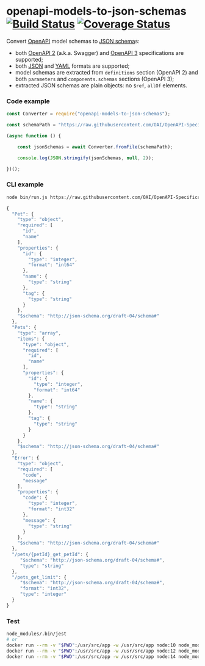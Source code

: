 # openapi-models-to-json-schemas [![Build Status](https://travis-ci.org/francescozanoni/openapi-models-to-json-schemas.svg?branch=master)](https://travis-ci.org/francescozanoni/openapi-models-to-json-schemas) [![Coverage Status](https://coveralls.io/repos/github/francescozanoni/openapi-models-to-json-schemas/badge.svg?branch=master&service=github)](https://coveralls.io/github/francescozanoni/openapi-models-to-json-schemas?branch=master&service=github)

Convert [OpenAPI](https://swagger.io/docs/specification/about) model schemas to [JSON schema](https://json-schema.org)s:

- both [OpenAPI 2](https://swagger.io/docs/specification/2-0) (a.k.a. Swagger) and [OpenAPI 3](https://swagger.io/docs/specification) specifications are supported;
- both [JSON](https://www.json.org) and [YAML](https://yaml.org) formats are supported;
- model schemas are extracted from `definitions` section (OpenAPI 2) and both `parameters` and `components.schemas` sections (OpenAPI 3);
- extracted JSON schemas are plain objects: no `$ref`, `allOf` elements.

### Code example
```javascript
const Converter = require("openapi-models-to-json-schemas");

const schemaPath = "https://raw.githubusercontent.com/OAI/OpenAPI-Specification/master/examples/v3.0/petstore.yaml";

(async function () {

    const jsonSchemas = await Converter.fromFile(schemaPath);

    console.log(JSON.stringify(jsonSchemas, null, 2));

})();
```

### CLI example
```bash
node bin/run.js https://raw.githubusercontent.com/OAI/OpenAPI-Specification/master/examples/v3.0/petstore.yaml
```

```javascript
{
  "Pet": {
    "type": "object",
    "required": [
      "id",
      "name"
    ],
    "properties": {
      "id": {
        "type": "integer",
        "format": "int64"
      },
      "name": {
        "type": "string"
      },
      "tag": {
        "type": "string"
      }
    },
    "$schema": "http://json-schema.org/draft-04/schema#"
  },
  "Pets": {
    "type": "array",
    "items": {
      "type": "object",
      "required": [
        "id",
        "name"
      ],
      "properties": {
        "id": {
          "type": "integer",
          "format": "int64"
        },
        "name": {
          "type": "string"
        },
        "tag": {
          "type": "string"
        }
      }
    },
    "$schema": "http://json-schema.org/draft-04/schema#"
  },
  "Error": {
    "type": "object",
    "required": [
      "code",
      "message"
    ],
    "properties": {
      "code": {
        "type": "integer",
        "format": "int32"
      },
      "message": {
        "type": "string"
      }
    },
    "$schema": "http://json-schema.org/draft-04/schema#"
  },
  "/pets/{petId}_get_petId": {
     "$schema": "http://json-schema.org/draft-04/schema#",
     "type": "string"
  },
  "/pets_get_limit": {
     "$schema": "http://json-schema.org/draft-04/schema#",
     "format": "int32",
     "type": "integer"
  }
}
```

### Test
```bash
node_modules/.bin/jest
# or
docker run --rm -v "$PWD":/usr/src/app -w /usr/src/app node:10 node_modules/.bin/jest
docker run --rm -v "$PWD":/usr/src/app -w /usr/src/app node:12 node_modules/.bin/jest
docker run --rm -v "$PWD":/usr/src/app -w /usr/src/app node:14 node_modules/.bin/jest
```